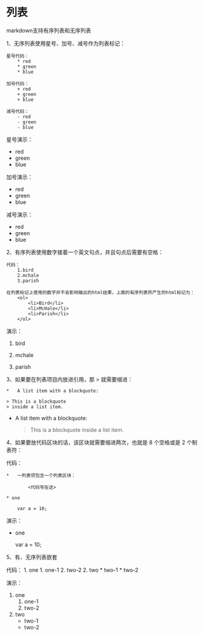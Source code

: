 # 列表

markdown支持有序列表和无序列表

1、无序列表使用星号、加号、减号作为列表标记：

    星号代码：
        * red
        * green
        * blue

    加号代码：
        + red
        + green
        + blue

    减号代码：
        - red
        - green
        - blue

星号演示：
* red
* green
* blue

加号演示：
+ red
+ green
+ blue
  
减号演示：
- red
- green
- blue

2、有序列表使用数字接着一个英文句点，并且句点后需要有空格：

    代码：
        1.bird
        2.mchale
        3.parish

    在列表标记上使用的数字并不会影响输出的html结果，上面的有序列表所产生的html标记为：
        <ol>
            <li>Bird</li>
            <li>McHale</li>
            <li>Parish</li>
        </ol>

演示：
1. bird

2. mchale

3. parish

3、如果要在列表项目内放进引用，那 > 就需要缩进：

    *   A list item with a blockquote:

    > This is a blockquote
    > inside a list item.

*   A list item with a blockquote:
    > This is a blockquote
    > inside a list item.

4、如果要放代码区块的话，该区块就需要缩进两次，也就是 8 个空格或是 2 个制表符：

代码：

    *   一列表项包含一个列表区块：

            <代码写在这>

    * one

        var a = 10;

演示：

*   one

    var a = 10;

5、有、无序列表嵌套

代码：
    1. one
       1. one-1
       2. two-2
    2. two
        * two-1
        * two-2

演示：

1. one
    1. one-1
    2. two-2
2. two
    * two-1
    * two-2
